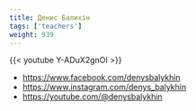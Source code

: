 ```yaml
---
title: Денис Балихін
tags: ['teachers']
weight: 939
---
```

{{< youtube Y-ADuX2gnOI >}}

- https://www.facebook.com/denysbalykhin
- https://www.instagram.com/denys_balykhin
- https://youtube.com/@denysbalykhin

